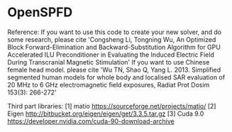 # OpenSPFD
Reference: 
If you want to use this code to create your new solver, and do some research, please cite 'Congsheng Li, Tongning Wu, An Optimized Block Forward-Elimination and Backward-Substitution Algorithm for GPU Accelerated ILU Preconditioner in Evaluating the Induced Electric Field During Transcranial Magnetic Stimulation'
If you want to use Chinese female head model. please cite 'Wu TN, Shao Q, Yang L. 2013. Simplified segmented human models for whole body and localised SAR evaluation of 20 MHz to 6 GHz electromagnetic field exposures, Radiat Prot Dosim 153(3): 266-272'

Third part libraries:
[1] matio https://sourceforge.net/projects/matio/
[2] Eigen  http://bitbucket.org/eigen/eigen/get/3.3.5.tar.gz
[3] Cuda 9.0 https://developer.nvidia.com/cuda-90-download-archive

